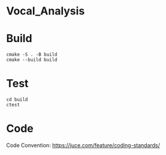 # Vocal_Analysis

# Build
```
cmake -S . -B build
cmake --build build
```

# Test
```
cd build
ctest
```

# Code

Code Convention: https://juce.com/feature/coding-standards/